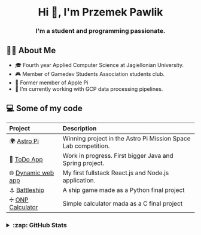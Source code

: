 <h1 align="center">Hi 👋, I'm Przemek Pawlik</h1>
<h3 align="center">I'm a student and programming passionate.</h3>

## 🙋‍♂️ About Me
- 🎓 Fourth year Applied Computer Science at Jagiellonian University.
- 🎮 Member of Gamedev Students Association students club.
- 🚀 Former member of Apple Pi
- 🌱 I’m currently working with GCP data processing pipelines.

## 💻 Some of my code
|**Project**|**Description**|
|:----------|:----|
| 🌍 [Astro Pi](https://github.com/bestemic/AstroPi_MissionSpaceLab_2018-19) | Winning project in the Astro Pi Mission Space Lab competition. |
| 📝 [ToDo App](https://github.com/bestemic/todo-app) | Work in progress. First bigger Java and Spring project. |
| 🌐 [Dynamic web app](https://github.com/bestemic/dynamic-project-TechnikiWWW) | My first fullstack React.js and Node.js application. |
| ⚓ [Battleship](https://github.com/bestemic/shipbattles-project-JezykPython) | A ship game made as a Python final project |
| ➗ [ONP Calculator](https://github.com/bestemic/onpcalculator-project-JezykC) | Simple calculator mada as a C final project |

<h3>
<details>
  <summary> :zap: GitHub Stats</summary>

  <img align="left" alt="bestemic GitHub Stats" src="https://github-readme-stats.vercel.app/api?username=bestemic&show_icons=true&count_private=true&include_all_commits=true&hide_border=false&title_color=ff652f&icon_color=FFE400&bg_color=09131B&text_color=ffffff&border_color=0c1a25" />

  <img align="left" src="https://github-readme-stats.vercel.app/api/top-langs/?username=bestemic&layout=compact&langs_count=10&show_icons=true&hide_border=false&title_color=ff652f&icon_color=FFE400&bg_color=09131B&text_color=ffffff&border_color=0c1a25&hide=Jupyter%20Notebook" />

</details>
</h3>
